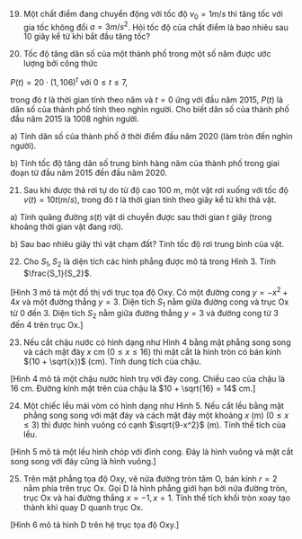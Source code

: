 19. Một chất điểm đang chuyển động với tốc độ $v_0 = 1 m/s$ thì tăng tốc với gia tốc không đổi $a = 3 m/s^2$. Hỏi tốc độ của chất điểm là bao nhiêu sau 10 giây kể từ khi bắt đầu tăng tốc?

20. Tốc độ tăng dân số của một thành phố trong một số năm được ước lượng bởi công thức

$P(t) = 20 \cdot (1,106)^t$ với $0 \leq t \leq 7$,

trong đó $t$ là thời gian tính theo năm và $t = 0$ ứng với đầu năm 2015, $P(t)$ là dân số của thành phố tính theo nghìn người. Cho biết dân số của thành phố đầu năm 2015 là 1008 nghìn người.

a) Tính dân số của thành phố ở thời điểm đầu năm 2020 (làm tròn đến nghìn người).

b) Tính tốc độ tăng dân số trung bình hàng năm của thành phố trong giai đoạn từ đầu năm 2015 đến đầu năm 2020.

21. Sau khi được thả rơi tự do từ độ cao 100 m, một vật rơi xuống với tốc độ $v(t) = 10t (m/s)$, trong đó $t$ là thời gian tính theo giây kể từ khi thả vật.

a) Tính quãng đường $s(t)$ vật di chuyển được sau thời gian $t$ giây (trong khoảng thời gian vật đang rơi).

b) Sau bao nhiêu giây thì vật chạm đất? Tính tốc độ rơi trung bình của vật.

22. Cho $S_1, S_2$ là diện tích các hình phẳng được mô tả trong Hình 3. Tính $\frac{S_1}{S_2}$.

[Hình 3 mô tả một đồ thị với trục tọa độ Oxy. Có một đường cong $y = -x^2 + 4x$ và một đường thẳng $y = 3$. Diện tích $S_1$ nằm giữa đường cong và trục Ox từ 0 đến 3. Diện tích $S_2$ nằm giữa đường thẳng $y = 3$ và đường cong từ 3 đến 4 trên trục Ox.]

23. Nếu cắt chậu nước có hình dạng như Hình 4 bằng mặt phẳng song song và cách mặt đáy $x$ cm $(0 \leq x \leq 16)$ thì mặt cắt là hình tròn có bán kính $(10 + \sqrt{x})$ (cm). Tính dung tích của chậu.

[Hình 4 mô tả một chậu nước hình trụ với đáy cong. Chiều cao của chậu là 16 cm. Đường kính mặt trên của chậu là $10 + \sqrt{16} = 14$ cm.]

24. Một chiếc lều mái vòm có hình dạng như Hình 5. Nếu cắt lều bằng mặt phẳng song song với mặt đáy và cách mặt đáy một khoảng $x$ (m) $(0 \leq x \leq 3)$ thì được hình vuông có cạnh $\sqrt{9-x^2}$ (m). Tính thể tích của lều.

[Hình 5 mô tả một lều hình chóp với đỉnh cong. Đáy là hình vuông và mặt cắt song song với đáy cũng là hình vuông.]

25. Trên mặt phẳng tọa độ Oxy, vẽ nửa đường tròn tâm O, bán kính $r = 2$ nằm phía trên trục Ox. Gọi D là hình phẳng giới hạn bởi nửa đường tròn, trục Ox và hai đường thẳng $x = -1, x = 1$. Tính thể tích khối tròn xoay tạo thành khi quay D quanh trục Ox.

[Hình 6 mô tả hình D trên hệ trục tọa độ Oxy.]